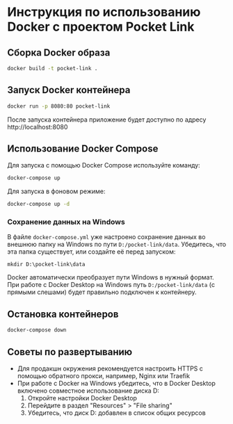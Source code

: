 
# Инструкция по использованию Docker с проектом Pocket Link

## Сборка Docker образа

```bash
docker build -t pocket-link .
```

## Запуск Docker контейнера

```bash
docker run -p 8080:80 pocket-link
```

После запуска контейнера приложение будет доступно по адресу http://localhost:8080

## Использование Docker Compose

Для запуска с помощью Docker Compose используйте команду:

```bash
docker-compose up
```

Для запуска в фоновом режиме:

```bash
docker-compose up -d
```

### Сохранение данных на Windows

В файле `docker-compose.yml` уже настроено сохранение данных во внешнюю папку на Windows по пути `D:/pocket-link/data`. Убедитесь, что эта папка существует, или создайте её перед запуском:

```
mkdir D:\pocket-link\data
```

Docker автоматически преобразует пути Windows в нужный формат. При работе с Docker Desktop на Windows путь `D:/pocket-link/data` (с прямыми слешами) будет правильно подключен к контейнеру.

## Остановка контейнеров

```bash
docker-compose down
```

## Советы по развертыванию

- Для продакшн окружения рекомендуется настроить HTTPS с помощью обратного прокси, например, Nginx или Traefik
- При работе с Docker на Windows убедитесь, что в Docker Desktop включено совместное использование диска D:
  1. Откройте настройки Docker Desktop
  2. Перейдите в раздел "Resources" > "File sharing"
  3. Убедитесь, что диск D: добавлен в список общих ресурсов
